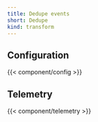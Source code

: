 ```yaml
---
title: Dedupe events
short: Dedupe
kind: transform
---
```


## Configuration

{{< component/config >}}

## Telemetry

{{< component/telemetry >}}
